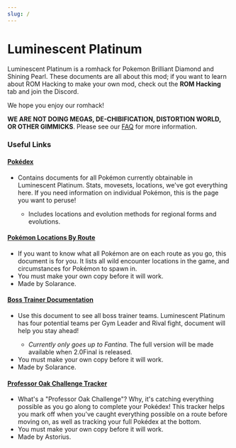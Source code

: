 ```yaml
---
slug: /
---
```


# Luminescent Platinum

Luminescent Platinum is a romhack for Pokemon Brilliant Diamond and Shining Pearl. These documents are all about this mod; if you want to learn about ROM Hacking to make your own mod, check out the **ROM Hacking** tab and join the Discord.

We hope you enjoy our romhack!

<strong>WE ARE NOT DOING MEGAS, DE-CHIBIFICATION, DISTORTION WORLD, OR OTHER GIMMICKS</strong>. Please see our [FAQ](/faq.md) for more information.

### Useful Links
<h4><a href="https://drive.google.com/drive/folders/1b3b3GDXKCP6KY1E0cMStnYg6y0gTPZYM">Pokédex</a></h4>
<ul><li>Contains documents for all Pokémon currently obtainable in Luminescent Platinum. Stats, movesets, locations, we've got everything here. If you need information on individual Pokémon, this is the page you want to peruse!</li>
<ul><li>Includes locations and evolution methods for regional forms and evolutions.</li></ul></ul>

<h4><a href="https://docs.google.com/spreadsheets/d/1a-NSfEgtt8kAr1cXwKkmY2SylYMs2tUG5tMSIhK0-OY/edit?usp=sharing">Pokémon Locations By Route</a></h4>
<ul><li>If you want to know what all Pokémon are on each route as you go, this document is for you. It lists all wild encounter locations in the game, and circumstances for Pokémon to spawn in.</li>
<li>You must make your own copy before it will work.</li>
<li>Made by Solarance.</li></ul>

<h4><a href="https://docs.google.com/spreadsheets/d/1hUVPaxr0norFBDfCRX1lp8hy3eae0zno36Cg2cMH080/edit?usp=sharing">Boss Trainer Documentation</a></h4>
<ul><li>Use this document to see all boss trainer teams. Luminescent Platinum has four potential teams per Gym Leader and Rival fight, document will help you stay ahead!</li>
<ul><li> <em>Currently only goes up to Fantina.</em> The full version will be made available when 2.0Final is released.</li></ul>
<li>You must make your own copy before it will work.</li>
<li>Made by Solarance.</li></ul>

<h4><a href="https://docs.google.com/spreadsheets/d/133FFeo8GooaxUnlbInP5TL-bEwhwB2bMoxhqLdfEl94/edit#gid=1663592077">Professor Oak Challenge Tracker</a></h4>
<ul><li>What's a "Professor Oak Challenge"? Why, it's catching everything possible as you go along to complete your Pokédex! This tracker helps you mark off when you've caught everything possible on a route before moving on, as well as tracking your full Pokédex at the bottom.</li>
<li>You must make your own copy before it will work.</li>
<li>Made by Astorius.</li></ul>
